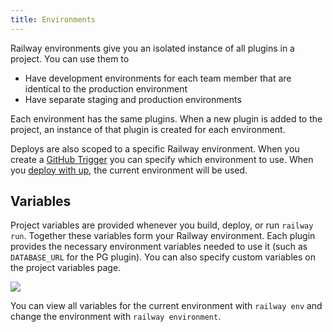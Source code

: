 ```yaml
---
title: Environments
---
```


Railway environments give you an isolated instance of all plugins in a project.
You can use them to

- Have development environments for each team member that are identical to the
  production environment
- Have separate staging and production environments

Each environment has the same plugins. When a new plugin is added to the
project, an instance of that plugin is created for each environment.

Deploys are also scoped to a specific Railway environment. When you create a [GitHub Trigger](/deployment/github-triggers) you can specify which environment to use. When you [deploy with up](/deployment/up), the current environment will be used.

## Variables

Project variables are provided whenever you build, deploy, or run `railway run`.
Together these variables form your Railway environment. Each
plugin provides the necessary environment variables needed to use it (such as
`DATABASE_URL` for the PG plugin). You can also specify custom variables on the
project variables page.

![](https://railway.app/api/asset?assetUrl=https%3A%2F%2Fs3-us-west-2.amazonaws.com%2Fsecure.notion-static.com%2F8ff4bcd0-3185-4be7-bae8-0126b2f29487%2Fvariables.png&blockId=94bf3b6f-7c7a-44b2-bb3c-9592788566c9)

You can view all variables for the current environment with `railway env` and change the environment with `railway environment`.
